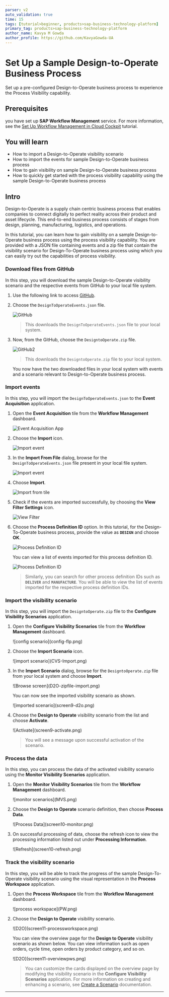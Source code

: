 ```yaml
---
parser: v2
auto_validation: true
time: 15
tags: [tutorial>beginner, products>sap-business-technology-platform]
primary_tag: products>sap-business-technology-platform
author_name: Kavya M Gowda
author_profile: https://github.com/KavyaGowda-UA
---
```


# Set Up a Sample Design-to-Operate Business Process
<!-- description --> Set up a pre-configured Design-to-Operate business process to experience the Process Visibility capability.

## Prerequisites
 you have set up **SAP Workflow Management** service. For more information, see the [Set Up Workflow Management in Cloud Cockpit](cp-starter-ibpm-employeeonboarding-1-setup) tutorial.

## You will learn
  - How to import a Design-to-Operate visibility scenario
  - How to import the events for sample Design-to-Operate business process
  - How to gain visibility on sample Design-to-Operate business process
  - How to quickly get started with the process visibility capability using the sample Design-to-Operate business process


## Intro
Design-to-Operate is a supply chain centric business process that enables companies to connect digitally to perfect reality across their product and asset lifecycle. This end-to-end business process consists of stages from design, planning, manufacturing, logistics, and operations.

In this tutorial, you can learn how to gain visibility on a sample Design-to-Operate business process using the process visibility capability. You are provided with a JSON file containing events and a zip file that contain the visibility scenario for Design-To-Operate business process using which you can easily try out the capabilities of process visibility.

### Download files from GitHub

In this step, you will download the sample Design-to-Operate visibility scenario and the respective events from GitHub to your local file system.

1. Use the following link to access [GitHub](https://github.com/SAP-samples/cloud-process-visibility/releases).

2. Choose the `DesignToOperateEvents.json` file.

    ![GitHub](screen1-git.png)

    >This downloads the `DesignToOperateEvents.json` file to your local system.

3. Now, from the GitHub, choose the `DesigntoOperate.zip` file.

    ![GitHub2](designzip.png)

    >This downloads the `DesigntoOperate.zip` file to your local system.

    You now have the two downloaded files in your local system with events and a scenario relevant to Design-to-Operate business process.


### Import events


In this step, you will import the `DesignToOperateEvents.json` to the **Event Acquisition** application.

1. Open the **Event Acquisition** tile from the **Workflow Management** dashboard.

    ![Event Acquisition App](event-flp.png)

2. Choose the **Import** icon.

    ![Import event](Import.png)

3. In the **Import From File** dialog, browse for the `DesignToOperateEvents.json` file present in your local file system.

    ![Import event](Browse.png)

4. Choose **Import**.  

    ![Import from tile](D2O-Import.png)

5. Check if the events are imported successfully, by choosing the **View Filter Settings** icon.

    ![View Filter](Filter.png)

6. Choose the **Process Definition ID** option. In this tutorial, for the Design-To-Operate business process, provide the value as **`DESIGN`** and choose **OK**.

    ![Process Definition ID](D2O-Ok.png)

    You can view a list of events imported for this process definition ID.

    ![Process Definition ID](D2O-Eventlist.png)

    >Similarly, you can search for other process definition IDs such as **`DELIVER`** and **`MANUFACTURE`**. You will be able to view the list of events imported for the respective process definition IDs.


### Import the visibility scenario


In this step, you will import the `DesigntoOperate.zip` file to the **Configure Visibility Scenarios** application.

1. Open the **Configure Visibility Scenarios** tile from the **Workflow Management** dashboard.

    <!-- border -->![config scenario](config-flp.png)

2. Choose the **Import Scenario** icon.

    <!-- border -->![import scenario](CVS-Import.png)

3. In the **Import Scenario** dialog, browse for the `DesigntoOperate.zip` file from your local system and choose **Import**.

    <!-- border -->![Browse screen](D2O-zipfile-import.png)

    You can now see the imported visibility scenario as shown.

    <!-- border -->![imported scenario](screen9-d2o.png)

4. Choose the **Design to Operate** visibility scenario from the list and choose **Activate**.

    <!-- border -->![Activate](screen9-activate.png)

    >You will see a message upon successful activation of the scenario.


### Process the data


In this step, you can process the data of the activated visibility scenario using the **Monitor Visibility Scenarios** application.

1. Open the **Monitor Visibility Scenarios** tile from the **Workflow Management** dashboard.

    <!-- border -->![monitor scenarios](MVS.png)

2. Choose the **Design to Operate** scenario definition, then choose **Process Data**.

    <!-- border -->![Process Data](screen10-monitor.png)

3. On successful processing of data, choose the refresh icon to view the processing information listed out under **Processing Information**.

    <!-- border -->![Refresh](screen10-refresh.png)


### Track the visibility scenario


In this step, you will be able to track the progress of the sample Design-To-Operate visibility scenario using the visual representation in the **Process Workspace** application.

1. Open the **Process Workspace** tile from the **Workflow Management** dashboard.

    <!-- border -->![process workspace](PW.png)

2. Choose the **Design to Operate** visibility scenario.

    <!-- border -->![D2O](screen11-processworkspace.png)

    You can view the overview page for the **Design to Operate** visibility scenario as shown below. You can view information such as open orders, cycle time, open orders by product category, and so on.

    <!-- border -->![D2O](screen11-overviewpws.png)

    >You can customize the cards displayed on the overview page by modifying the visibility scenario in the **Configure Visibility Scenarios** application. For more information on creating and enhancing a scenario, see [Create a Scenario](https://help.sap.com/viewer/62fd39fa3eae4046b23dba285e84bfd4/Cloud/en-US/df284fd12073454392c5db8913f82d81.html) documentation.


---
